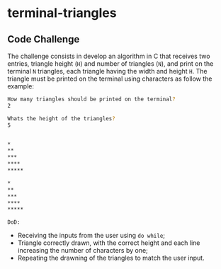 # terminal-triangles
## Code Challenge

The challenge consists in develop an algorithm in C that receives two entries, triangle height (`H`) and number of triangles (`N`), and print on the terminal `N` triangles, each triangle having the width and height `H`. The triangle must be printed on the terminal using characters as follow the example:



```bash
How many triangles should be printed on the terminal?
2

Whats the height of the triangles?
5


*
**
***
****
*****

*
**
***
****
*****
```


`DoD:`

- Receiving the inputs from the user using `do while`;
- Triangle correctly drawn, with the correct height and each line increasing the number of characters by one;
- Repeating the drawning of the triangles to match the user input.